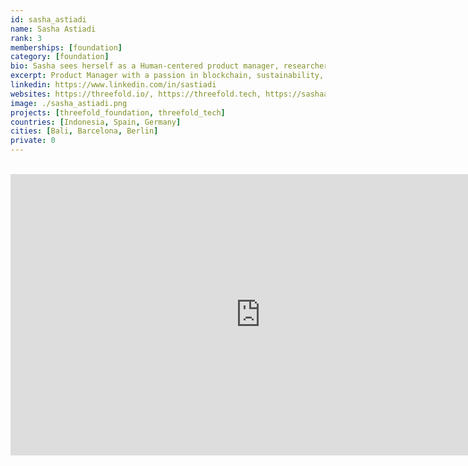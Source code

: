 ```yaml
---
id: sasha_astiadi
name: Sasha Astiadi
rank: 3
memberships: [foundation]
category: [foundation]
bio: Sasha sees herself as a Human-centered product manager, researcher and UX Designer who puts the planet as her main mission. It is her duty and aspiration to define the ways humans relate to and interact with the world, how we can navigate space effectively, how we humans can connect to our planet better and create a better designed world, for you and me and for the future generations. Over the course of 6 years, she has successfully transformed herself from my previous expertise as a digital marketing consultant into becoming a product development consultant with strong emphasis in product management, human factors comprehension, and user experience. With her multilingual skills of Indonesian, English, Chinese, German and Spanish, she has delivered various digital projects from clients in different industries in Germany, China, Japan, Indonesia, Spain, and the USA, ranging from web and mobile apps interface design, to design system, corporate branding, and large-scale user experience researches and project management.
excerpt: Product Manager with a passion in blockchain, sustainability, and decentralization
linkedin: https://www.linkedin.com/in/sastiadi
websites: https://threefold.io/, https://threefold.tech, https://sashaastiadi.com/
image: ./sasha_astiadi.png
projects: [threefold_foundation, threefold_tech]
countries: [Indonesia, Spain, Germany]
cities: [Bali, Barcelona, Berlin]
private: 0
---
```


<BR>

<iframe src="https://player.vimeo.com/video/412762810" width="800" height="450" frameborder="0" allow="autoplay; fullscreen" allowfullscreen></iframe>

<BR>

